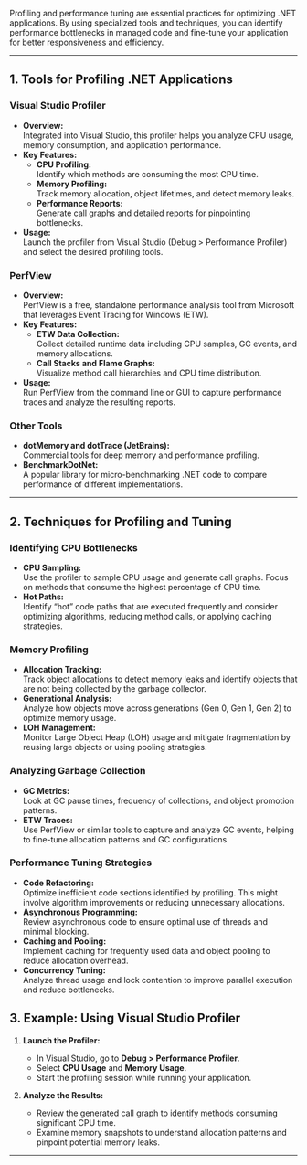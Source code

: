 Profiling and performance tuning are essential practices for optimizing .NET applications. By using specialized tools and techniques, you can identify performance bottlenecks in managed code and fine-tune your application for better responsiveness and efficiency.

---

## 1. Tools for Profiling .NET Applications

### **Visual Studio Profiler**
- **Overview:**  
  Integrated into Visual Studio, this profiler helps you analyze CPU usage, memory consumption, and application performance.
- **Key Features:**
  - **CPU Profiling:**  
    Identify which methods are consuming the most CPU time.
  - **Memory Profiling:**  
    Track memory allocation, object lifetimes, and detect memory leaks.
  - **Performance Reports:**  
    Generate call graphs and detailed reports for pinpointing bottlenecks.
- **Usage:**  
  Launch the profiler from Visual Studio (Debug > Performance Profiler) and select the desired profiling tools.

### **PerfView**
- **Overview:**  
  PerfView is a free, standalone performance analysis tool from Microsoft that leverages Event Tracing for Windows (ETW).
- **Key Features:**
  - **ETW Data Collection:**  
    Collect detailed runtime data including CPU samples, GC events, and memory allocations.
  - **Call Stacks and Flame Graphs:**  
    Visualize method call hierarchies and CPU time distribution.
- **Usage:**  
  Run PerfView from the command line or GUI to capture performance traces and analyze the resulting reports.

### **Other Tools**
- **dotMemory and dotTrace (JetBrains):**  
  Commercial tools for deep memory and performance profiling.
- **BenchmarkDotNet:**  
  A popular library for micro-benchmarking .NET code to compare performance of different implementations.

---

## 2. Techniques for Profiling and Tuning

### **Identifying CPU Bottlenecks**
- **CPU Sampling:**  
  Use the profiler to sample CPU usage and generate call graphs. Focus on methods that consume the highest percentage of CPU time.
- **Hot Paths:**  
  Identify “hot” code paths that are executed frequently and consider optimizing algorithms, reducing method calls, or applying caching strategies.

### **Memory Profiling**
- **Allocation Tracking:**  
  Track object allocations to detect memory leaks and identify objects that are not being collected by the garbage collector.
- **Generational Analysis:**  
  Analyze how objects move across generations (Gen 0, Gen 1, Gen 2) to optimize memory usage.
- **LOH Management:**  
  Monitor Large Object Heap (LOH) usage and mitigate fragmentation by reusing large objects or using pooling strategies.

### **Analyzing Garbage Collection**
- **GC Metrics:**  
  Look at GC pause times, frequency of collections, and object promotion patterns.
- **ETW Traces:**  
  Use PerfView or similar tools to capture and analyze GC events, helping to fine-tune allocation patterns and GC configurations.

### **Performance Tuning Strategies**
- **Code Refactoring:**  
  Optimize inefficient code sections identified by profiling. This might involve algorithm improvements or reducing unnecessary allocations.
- **Asynchronous Programming:**  
  Review asynchronous code to ensure optimal use of threads and minimal blocking.
- **Caching and Pooling:**  
  Implement caching for frequently used data and object pooling to reduce allocation overhead.
- **Concurrency Tuning:**  
  Analyze thread usage and lock contention to improve parallel execution and reduce bottlenecks.

## 3. Example: Using Visual Studio Profiler

1. **Launch the Profiler:**
   - In Visual Studio, go to **Debug > Performance Profiler**.
   - Select **CPU Usage** and **Memory Usage**.
   - Start the profiling session while running your application.

2. **Analyze the Results:**
   - Review the generated call graph to identify methods consuming significant CPU time.
   - Examine memory snapshots to understand allocation patterns and pinpoint potential memory leaks.

---